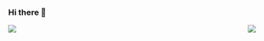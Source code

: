### Hi there 👋

<p align="center">
  <a>
    <img align="left" src="https://github-readme-stats.vercel.app/api?username=jzhou59&count_private=true&show_icons=true&theme=vue"></img>
  </a>
  <a>
    <img align="right" src="https://github-readme-stats.vercel.app/api/top-langs/?username=jzhou59&layout=default&theme=vue&hide=fortran"></img>
  </a>
</p>
